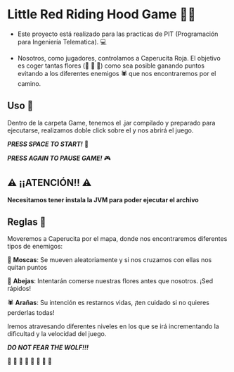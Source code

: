 # Little Red Riding Hood Game 👩‍🦰

- Este proyecto está realizado para las practicas de PIT (Programación para Ingeniería Telematica). 💻

- Nosotros, como jugadores, controlamos a Caperucita Roja. El objetivo es coger tantas flores (🌻 💮 🥀) como sea posible ganando puntos evitando a los diferentes enemigos 🕷️ que nos encontraremos por el camino.

## Uso 📓

Dentro de la carpeta Game, tenemos el .jar compilado y preparado para ejecutarse, realizamos doble click sobre el y nos abrirá el juego.

***PRESS SPACE TO START!*** 👾

***PRESS AGAIN TO PAUSE GAME!*** 🎮

## ⚠️ ¡¡ATENCIÓN!! ⚠️

**Necesitamos tener instala la JVM para poder ejecutar el archivo**

## Reglas 📏

Moveremos a Caperucita por el mapa, donde nos encontraremos diferentes tipos de enemigos:

🦋 **Moscas**: Se mueven aleatoriamente y si nos cruzamos con ellas nos quitan puntos

🐝 **Abejas**: Intentarán comerse nuestras flores antes que nosotros. ¡Sed rápidos!

🕷️ **Arañas**: Su intención es restarnos vidas, ¡ten cuidado si no quieres perderlas todas!

Iremos atravesando diferentes niveles en los que se irá incrementando la dificultad y la velocidad del juego.

***DO NOT FEAR THE WOLF!!!***

🐺 🐺 🐺 🐺 🐺 🐺 🐺 🐺
